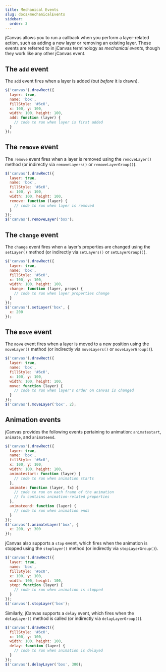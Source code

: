 ```yaml
---
title: Mechanical Events
slug: docs/mechanicalEvents
sidebar:
  order: 3
---
```


jCanvas allows you to run a callback when you perform a layer-related action, such as adding a new layer or removing an existing layer. These events are referred to in jCanvas terminology as _mechanical events_, though they work like any other jCanvas event.

## The `add` event

The `add` event fires when a layer is added (but _before_ it is drawn).

```js
$('canvas').drawRect({
  layer: true,
  name: 'box',
  fillStyle: '#6c0',
  x: 100, y: 100,
  width: 100, height: 100,
  add: function (layer) {
    // code to run when layer is first added
  }
});
```

## The `remove` event

The `remove` event fires when a layer is removed using the `removeLayer()` method (or indirectly via `removeLayers()` or `removeLayerGroup()`).

```js
$('canvas').drawRect({
  layer: true,
  name: 'box',
  fillStyle: '#6c0',
  x: 100, y: 100,
  width: 100, height: 100,
  remove: function (layer) {
    // code to run when layer is removed
  }
});
$('canvas').removeLayer('box');
```

## The `change` event

The `change` event fires when a layer's properties are changed using the `setLayer()` method (or indirectly via `setLayers()` or `setLayerGroup()`).

```js
$('canvas').drawRect({
  layer: true,
  name: 'box',
  fillStyle: '#6c0',
  x: 100, y: 100,
  width: 100, height: 100,
  change: function (layer, props) {
    // code to run when layer properties change
  }
});
$('canvas').setLayer('box', {
  x: 200
});
```

## The `move` event

The `move` event fires when a layer is moved to a new position using the `moveLayer()` method (or indirectly via `moveLayers()` or `moveLayerGroup()`).

```js
$('canvas').drawRect({
  layer: true,
  name: 'box',
  fillStyle: '#6c0',
  x: 100, y: 100,
  width: 100, height: 100,
  move: function (layer) {
    // code to run when layer's order on canvas is changed
  }
});
$('canvas').moveLayer('box', 2);
```

## Animation events

jCanvas provides the following events pertaining to animation: `animatestart`, `animate`, and `animateend`.

```js
$('canvas').drawRect({
  layer: true,
  name: 'box',
  fillStyle: '#6c0',
  x: 100, y: 100,
  width: 100, height: 100,
  animatestart: function (layer) {
    // code to run when animation starts
  },
  animate: function (layer, fx) {
    // code to run on each frame of the animation
    // fx contains animation-related properties
  },
  animateend: function (layer) {
    // code to run when animation ends
  }
});
$('canvas').animateLayer('box', {
  x: 200, y: 300
});
```

jCanvas also supports a `stop` event, which fires when the animation is stopped using the `stoplayer()` method (or indirectly via `stopLayerGroup()`).

```js
$('canvas').drawRect({
  layer: true,
  name: 'box',
  fillStyle: '#6c0',
  x: 100, y: 100,
  width: 100, height: 100,
  stop: function (layer) {
    // code to run when animation is stopped
  }
});
$('canvas').stopLayer('box');
```

Similarly, jCanvas supports a `delay` event, which fires when the `delayLayer()` method is called (or indirectly via `delayLayerGroup()`).

```js
$('canvas').drawRect({
  fillStyle: '#6c0',
  x: 100, y: 100,
  width: 100, height: 100,
  delay: function (layer) {
    // code to run when animation is delayed
  }
});
$('canvas').delayLayer('box', 300);
```
